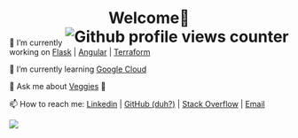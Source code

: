 <h1 align="center"> Welcome👋 
<img align="right" src="https://komarev.com/ghpvc/?username=Luca-Terrazzan&label=Profile%20views" alt="Github profile views counter" /></h1>

<!-- TODO: add links -->
🔭 I’m currently working on [Flask]() | [Angular]() | [Terraform]()

🌱 I’m currently learning [Google Cloud]()

💬 Ask me about [Veggies]() 🥕

📫 How to reach me: [Linkedin](https://www.linkedin.com/in/luca-terrazzan/) | [GitHub (duh?)](https://github.com/Luca-Terrazzan) | [Stack Overflow](https://stackoverflow.com/users/4487514/luca-t?tab=profile) | [Email](luca.terraz@gmail.com)
<!-- 
Will add fun facts later

- ⚡ Fun fact: --> 

<!-- Counter image -->
![](https://hit.yhype.me/github/profile?user_id=6852982)
